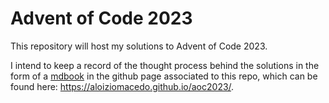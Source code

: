 # Advent of Code 2023

This repository will host my solutions to Advent of Code 2023.

I intend to keep a record of the thought process behind the solutions in the form
of a [mdbook](https://rust-lang.github.io/mdBook/) in the github page associated
to this repo, which can be found here: <https://aloiziomacedo.github.io/aoc2023/>.
